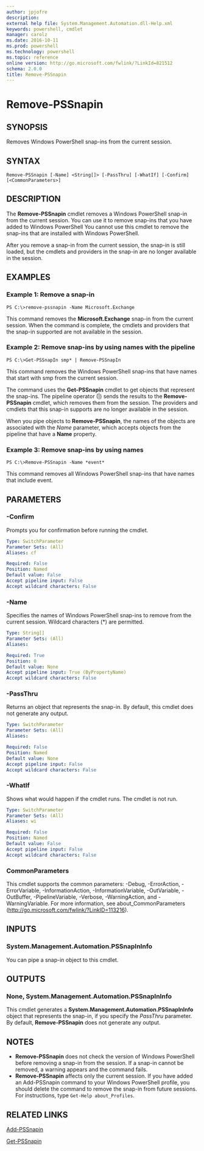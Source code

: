 ```yaml
---
author: jpjofre
description: 
external help file: System.Management.Automation.dll-Help.xml
keywords: powershell, cmdlet
manager: carolz
ms.date: 2016-10-11
ms.prod: powershell
ms.technology: powershell
ms.topic: reference
online version: http://go.microsoft.com/fwlink/?LinkId=821512
schema: 2.0.0
title: Remove-PSSnapin
---
```


# Remove-PSSnapin

## SYNOPSIS
Removes Windows PowerShell snap-ins from the current session.

## SYNTAX

```
Remove-PSSnapin [-Name] <String[]> [-PassThru] [-WhatIf] [-Confirm] [<CommonParameters>]
```

## DESCRIPTION
The **Remove-PSSnapin** cmdlet removes a Windows PowerShell snap-in from the current session.
You can use it to remove snap-ins that you have added to Windows PowerShell You cannot use this cmdlet to remove the snap-ins that are installed with Windows PowerShell.

After you remove a snap-in from the current session, the snap-in is still loaded, but the cmdlets and providers in the snap-in are no longer available in the session.

## EXAMPLES

### Example 1: Remove a snap-in
```
PS C:\>remove-pssnapin -Name Microsoft.Exchange
```

This command removes the **Microsoft.Exchange** snap-in from the current session.
When the command is complete, the cmdlets and providers that the snap-in supported are not available in the session.

### Example 2: Remove snap-ins by using names with the pipeline
```
PS C:\>Get-PSSnapIn smp* | Remove-PSSnapIn
```

This command removes the Windows PowerShell snap-ins that have names that start with smp from the current session.

The command uses the **Get-PSSnapin** cmdlet to get objects that represent the snap-ins.
The pipeline operator (|) sends the results to the **Remove-PSSnapin** cmdlet, which removes them from the session.
The providers and cmdlets that this snap-in supports are no longer available in the session.

When you pipe objects to **Remove-PSSnapin**, the names of the objects are associated with the *Name* parameter, which accepts objects from the pipeline that have a **Name** property.

### Example 3: Remove snap-ins by using names
```
PS C:\>Remove-PSSnapin -Name *event*
```

This command removes all Windows PowerShell snap-ins that have names that include event.

## PARAMETERS

### -Confirm
Prompts you for confirmation before running the cmdlet.

```yaml
Type: SwitchParameter
Parameter Sets: (All)
Aliases: cf

Required: False
Position: Named
Default value: False
Accept pipeline input: False
Accept wildcard characters: False
```

### -Name
Specifies the names of Windows PowerShell snap-ins to remove from the current session.
Wildcard characters (*) are permitted.

```yaml
Type: String[]
Parameter Sets: (All)
Aliases: 

Required: True
Position: 0
Default value: None
Accept pipeline input: True (ByPropertyName)
Accept wildcard characters: False
```

### -PassThru
Returns an object that represents the snap-in.
By default, this cmdlet does not generate any output.

```yaml
Type: SwitchParameter
Parameter Sets: (All)
Aliases: 

Required: False
Position: Named
Default value: None
Accept pipeline input: False
Accept wildcard characters: False
```

### -WhatIf
Shows what would happen if the cmdlet runs.
The cmdlet is not run.

```yaml
Type: SwitchParameter
Parameter Sets: (All)
Aliases: wi

Required: False
Position: Named
Default value: False
Accept pipeline input: False
Accept wildcard characters: False
```

### CommonParameters
This cmdlet supports the common parameters: -Debug, -ErrorAction, -ErrorVariable, -InformationAction, -InformationVariable, -OutVariable, -OutBuffer, -PipelineVariable, -Verbose, -WarningAction, and -WarningVariable. For more information, see about_CommonParameters (http://go.microsoft.com/fwlink/?LinkID=113216).

## INPUTS

### System.Management.Automation.PSSnapInInfo
You can pipe a snap-in object to this cmdlet.

## OUTPUTS

### None, System.Management.Automation.PSSnapInInfo
This cmdlet generates a **System.Management.Automation.PSSnapInInfo** object that represents the snap-in, if you specify the *PassThru* parameter.
By default, **Remove-PSSnapin** does not generate any output.

## NOTES
* **Remove-PSSnapin** does not check the version of Windows PowerShell before removing a snap-in from the session. If a snap-in cannot be removed, a warning appears and the command fails.
* **Remove-PSSnapin** affects only the current session. If you have added an Add-PSSnapin command to your Windows PowerShell profile, you should delete the command to remove the snap-in from future sessions. For instructions, type `Get-Help about_Profiles`.

## RELATED LINKS

[Add-PSSnapin](Add-PSSnapin.md)

[Get-PSSnapin](Get-PSSnapin.md)

